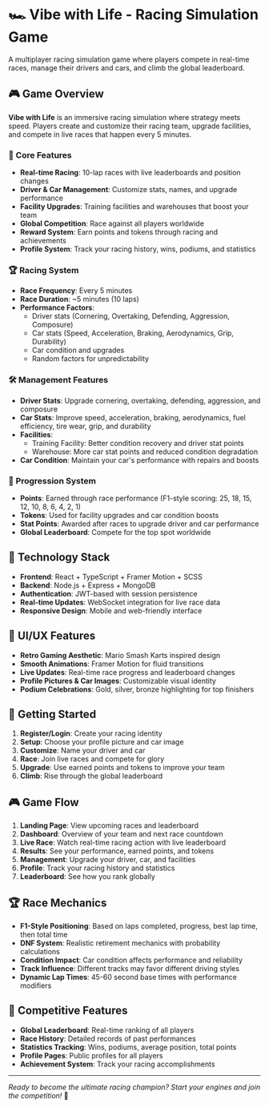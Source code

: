# 🏎️ Vibe with Life - Racing Simulation Game

A multiplayer racing simulation game where players compete in real-time races, manage their drivers and cars, and climb the global leaderboard.

## 🎮 Game Overview

**Vibe with Life** is an immersive racing simulation where strategy meets speed. Players create and customize their racing team, upgrade facilities, and compete in live races that happen every 5 minutes.

### 🏁 Core Features

- **Real-time Racing**: 10-lap races with live leaderboards and position changes
- **Driver & Car Management**: Customize stats, names, and upgrade performance
- **Facility Upgrades**: Training facilities and warehouses that boost your team
- **Global Competition**: Race against all players worldwide
- **Reward System**: Earn points and tokens through racing and achievements
- **Profile System**: Track your racing history, wins, podiums, and statistics

### 🏆 Racing System

- **Race Frequency**: Every 5 minutes
- **Race Duration**: ~5 minutes (10 laps)
- **Performance Factors**: 
  - Driver stats (Cornering, Overtaking, Defending, Aggression, Composure)
  - Car stats (Speed, Acceleration, Braking, Aerodynamics, Grip, Durability)
  - Car condition and upgrades
  - Random factors for unpredictability

### 🛠️ Management Features

- **Driver Stats**: Upgrade cornering, overtaking, defending, aggression, and composure
- **Car Stats**: Improve speed, acceleration, braking, aerodynamics, fuel efficiency, tire wear, grip, and durability
- **Facilities**: 
  - Training Facility: Better condition recovery and driver stat points
  - Warehouse: More car stat points and reduced condition degradation
- **Car Condition**: Maintain your car's performance with repairs and boosts

### 🎯 Progression System

- **Points**: Earned through race performance (F1-style scoring: 25, 18, 15, 12, 10, 8, 6, 4, 2, 1)
- **Tokens**: Used for facility upgrades and car condition boosts
- **Stat Points**: Awarded after races to upgrade driver and car performance
- **Global Leaderboard**: Compete for the top spot worldwide

## 🚀 Technology Stack

- **Frontend**: React + TypeScript + Framer Motion + SCSS
- **Backend**: Node.js + Express + MongoDB
- **Authentication**: JWT-based with session persistence
- **Real-time Updates**: WebSocket integration for live race data
- **Responsive Design**: Mobile and web-friendly interface

## 🎨 UI/UX Features

- **Retro Gaming Aesthetic**: Mario Smash Karts inspired design
- **Smooth Animations**: Framer Motion for fluid transitions
- **Live Updates**: Real-time race progress and leaderboard changes
- **Profile Pictures & Car Images**: Customizable visual identity
- **Podium Celebrations**: Gold, silver, bronze highlighting for top finishers

## 🏁 Getting Started

1. **Register/Login**: Create your racing identity
2. **Setup**: Choose your profile picture and car image
3. **Customize**: Name your driver and car
4. **Race**: Join live races and compete for glory
5. **Upgrade**: Use earned points and tokens to improve your team
6. **Climb**: Rise through the global leaderboard

## 🎮 Game Flow

1. **Landing Page**: View upcoming races and leaderboard
2. **Dashboard**: Overview of your team and next race countdown
3. **Live Race**: Watch real-time racing action with live leaderboard
4. **Results**: See your performance, earned points, and tokens
5. **Management**: Upgrade your driver, car, and facilities
6. **Profile**: Track your racing history and statistics
7. **Leaderboard**: See how you rank globally

## 🏆 Race Mechanics

- **F1-Style Positioning**: Based on laps completed, progress, best lap time, then total time
- **DNF System**: Realistic retirement mechanics with probability calculations
- **Condition Impact**: Car condition affects performance and reliability
- **Track Influence**: Different tracks may favor different driving styles
- **Dynamic Lap Times**: 45-60 second base times with performance modifiers

## 🎯 Competitive Features

- **Global Leaderboard**: Real-time ranking of all players
- **Race History**: Detailed records of past performances
- **Statistics Tracking**: Wins, podiums, average position, total points
- **Profile Pages**: Public profiles for all players
- **Achievement System**: Track your racing accomplishments

---

*Ready to become the ultimate racing champion? Start your engines and join the competition!* 🏁
